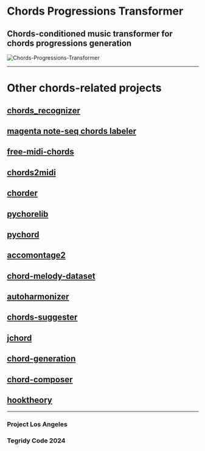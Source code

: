 # Chords Progressions Transformer
## Chords-conditioned music transformer for chords progressions generation

![Chords-Progressions-Transformer](https://github.com/asigalov61/Chords-Progressions-Transformer/assets/56325539/ac182d42-7894-4d7a-9bd5-3f521bf983d4)

***

# Other chords-related projects

## [chords_recognizer](https://github.com/asigalov61/chord_recognizer)

## [magenta note-seq chords labeler](https://colab.research.google.com/github/asigalov61/tegridy-tools/blob/main/tegridy-tools/notebooks/Magenta_note_seq_chords_labeler.ipynb)

## [free-midi-chords](https://github.com/ldrolez/free-midi-chords)

## [chords2midi](https://github.com/Miserlou/chords2midi)

## [chorder](https://github.com/joshuachang2311/chorder)

## [pychorelib](https://github.com/asigalov61/tegridy-tools/tree/main/tegridy-tools/PyChoReLib)

## [pychord](https://github.com/yuma-m/pychord)

## [accomontage2](https://github.com/billyblu2000/AccoMontage2)

## [chord-melody-dataset](https://github.com/shiehn/chord-melody-dataset)

## [autoharmonizer](https://github.com/sander-wood/autoharmonizer)

## [chords-suggester](https://github.com/huanlui/chord-suggester)

## [jchord](https://github.com/jonathangjertsen/jchord)

## [chord-generation](https://github.com/sander-wood/chord_generation)

## [chord-composer](https://github.com/ynot4/chord-composer)

## [hooktheory](https://www.hooktheory.com/)

***

### Project Los Angeles
### Tegridy Code 2024
